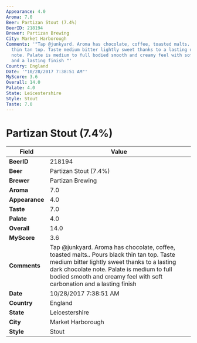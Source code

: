 ```yaml
---
Appearance: 4.0
Aroma: 7.0
Beer: Partizan Stout (7.4%)
BeerID: 218194
Brewer: Partizan Brewing
City: Market Harborough
Comments: '"Tap @junkyard. Aroma has chocolate, coffee, toasted malts.. Pours black
  thin tan top. Taste medium bitter lightly sweet thanks to a lasting dark chocolate
  note. Palate is medium to full bodied smooth and creamy feel with soft carbonation
  and a lasting finish "'
Country: England
Date: '"10/28/2017 7:38:51 AM"'
MyScore: 3.6
Overall: 14.0
Palate: 4.0
State: Leicestershire
Style: Stout
Taste: 7.0
---
```


# Partizan Stout (7.4%)

| Field         | Value |
|---------------|-------|
| **BeerID** | 218194 |
| **Beer** | Partizan Stout (7.4%) |
| **Brewer** | Partizan Brewing |
| **Aroma** | 7.0 |
| **Appearance** | 4.0 |
| **Taste** | 7.0 |
| **Palate** | 4.0 |
| **Overall** | 14.0 |
| **MyScore** | 3.6 |
| **Comments** | Tap @junkyard. Aroma has chocolate, coffee, toasted malts.. Pours black thin tan top. Taste medium bitter lightly sweet thanks to a lasting dark chocolate note. Palate is medium to full bodied smooth and creamy feel with soft carbonation and a lasting finish  |
| **Date** | 10/28/2017 7:38:51 AM |
| **Country** | England |
| **State** | Leicestershire |
| **City** | Market Harborough |
| **Style** | Stout |
